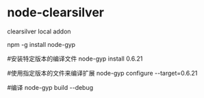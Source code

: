 node-clearsilver
================

clearsilver local addon


  npm -g install node-gyp

  #安装特定版本的编译文件
  node-gyp install 0.6.21
  
  #使用指定版本的文件来编译扩展
  node-gyp configure --target=0.6.21
  
  #编译
  node-gyp build --debug
